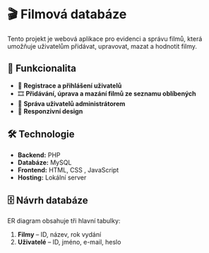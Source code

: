# 🎬 Filmová databáze

Tento projekt je webová aplikace pro evidenci a správu filmů, která umožňuje uživatelům přidávat, upravovat, mazat a hodnotit filmy.

## 📌 Funkcionalita
- 📌 **Registrace a přihlášení uživatelů**  
- 🎞 **Přidávání, úprava a mazání filmů ze seznamu oblíbených**    
- 🔐 **Správa uživatelů administrátorem**  
- 📱 **Responzivní design**  

## 🛠 Technologie
- **Backend:** PHP   
- **Databáze:** MySQL 
- **Frontend:** HTML, CSS , JavaScript  
- **Hosting:** Lokální server   

## 🗄 Návrh databáze
ER diagram obsahuje tři hlavní tabulky:  
1. **Filmy** – ID, název, rok vydání  
2. **Uživatelé** – ID, jméno, e-mail, heslo  


    




   
